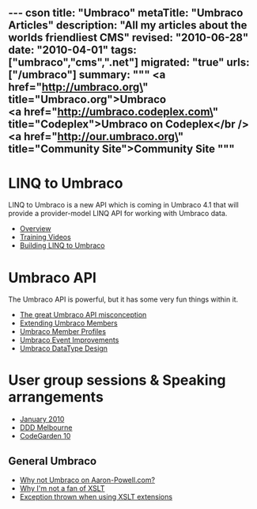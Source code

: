 --- cson
title: "Umbraco"
metaTitle: "Umbraco Articles"
description: "All my articles about the worlds friendliest CMS"
revised: "2010-06-28"
date: "2010-04-01"
tags: ["umbraco","cms",".net"]
migrated: "true"
urls: ["/umbraco"]
summary: """
<a href=\"http://umbraco.org\" title=\"Umbraco.org\">Umbraco</a><br />
<a href=\"http://umbraco.codeplex.com\" title=\"Codeplex\">Umbraco on Codeplex</a></br />
<a href=\"http://our.umbraco.org\" title=\"Community Site\">Community Site</a>
"""
---
# LINQ to Umbraco

LINQ to Umbraco is a new API which is coming in Umbraco 4.1 that will provide a provider-model LINQ API for working with Umbraco data.

* [Overview][1]
* [Training Videos][2]
* [Building LINQ to Umbraco][3]

# Umbraco API

The Umbraco API is powerful, but it has some very fun things within it.

* [The great Umbraco API misconception][4]
* [Extending Umbraco Members][5]
* [Umbraco Member Profiles][6]
* [Umbraco Event Improvements][7]
* [Umbraco DataType Design][8]

# User group sessions & Speaking arrangements

 * [January 2010][9]
 * [DDD Melbourne][10]
 * [CodeGarden 10][11]

## General Umbraco ##

 * [Why not Umbraco on Aaron-Powell.com?][12]
 * [Why I'm not a fan of XSLT][13]
 * [Exception thrown when using XSLT extensions][14]


  [1]: /linq-to-umbraco-overview
  [2]: /training-videos
  [3]: /building-linq-to-umbraco
  [4]: /the-great-umbraco-api-misconception
  [5]: /extending-umbraco-members
  [6]: /umbraco-members-profiles
  [7]: /umbraco-event-improvments
  [8]: /umbraco-data-type-design
  [9]: /umbraco-auspac-january-2010
  [10]: /dddmelbourne-umbraco
  [11]: /codegarden-10
  [12]: /why-no-umbraco
  [13]: /why-im-not-a-fan-of-xslt
  [14]: /Exception-thrown-when-using-XSLT-extensions